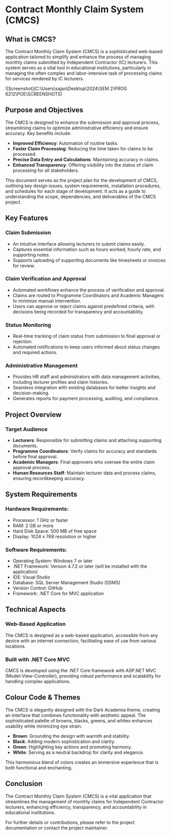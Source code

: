 # Contract Monthly Claim System (CMCS)

## What is CMCS?
The Contract Monthly Claim System (CMCS) is a sophisticated web-based application tailored to simplify and enhance the process of managing monthly claims submitted by Independent Contractor (IC) lecturers. This system serves as a vital tool in educational institutions, particularly in managing the often complex and labor-intensive task of processing claims for services rendered by IC lecturers.

![Screenshot](C:\Users\sajan\Desktop\2024\SEM 2\PROG 6212\POE\SCREENSHOTS)

## Purpose and Objectives
The CMCS is designed to enhance the submission and approval process, streamlining claims to optimize administrative efficiency and ensure accuracy. Key benefits include:
- **Improved Efficiency**: Automation of routine tasks.
- **Faster Claim Processing**: Reducing the time taken for claims to be processed.
- **Precise Data Entry and Calculations**: Maintaining accuracy in claims.
- **Enhanced Transparency**: Offering visibility into the status of claim processing for all stakeholders.

This document serves as the project plan for the development of CMCS, outlining key design issues, system requirements, installation procedures, and schedules for each stage of development. It acts as a guide to understanding the scope, dependencies, and deliverables of the CMCS project.

## Key Features

### Claim Submission
- An intuitive interface allowing lecturers to submit claims easily.
- Captures essential information such as hours worked, hourly rate, and supporting notes.
- Supports uploading of supporting documents like timesheets or invoices for review.

### Claim Verification and Approval
- Automated workflows enhance the process of verification and approval.
- Claims are routed to Programme Coordinators and Academic Managers to minimize manual intervention.
- Users can approve or reject claims against predefined criteria, with decisions being recorded for transparency and accountability.

### Status Monitoring
- Real-time tracking of claim status from submission to final approval or rejection.
- Automated notifications to keep users informed about status changes and required actions.

### Administrative Management
- Provides HR staff and administrators with data management activities, including lecturer profiles and claim histories.
- Seamless integration with existing databases for better insights and decision-making.
- Generates reports for payment processing, auditing, and compliance.

## Project Overview

### Target Audience
- **Lecturers**: Responsible for submitting claims and attaching supporting documents.
- **Programme Coordinators**: Verify claims for accuracy and standards before final approval.
- **Academic Managers**: Final approvers who oversee the entire claim approval process.
- **Human Resources Staff**: Maintain lecturer data and process claims, ensuring recordkeeping accuracy.

## System Requirements

### Hardware Requirements:
- Processor: 1 GHz or faster
- RAM: 2 GB or more
- Hard Disk Space: 500 MB of free space
- Display: 1024 x 768 resolution or higher

### Software Requirements:
- Operating System: Windows 7 or later
- .NET Framework: Version 4.7.2 or later (will be installed with the application)
- IDE: Visual Studio
- Database: SQL Server Management Studio (SSMS)
- Version Control: GitHub
- Framework: .NET Core for MVC application

## Technical Aspects

### Web-Based Application
The CMCS is designed as a web-based application, accessible from any device with an internet connection, facilitating ease of use from various locations.

### Built with .NET Core MVC
CMCS is developed using the .NET Core framework with ASP.NET MVC (Model-View-Controller), providing robust performance and scalability for handling complex applications.

## Colour Code & Themes
The CMCS is elegantly designed with the Dark Academia theme, creating an interface that combines functionality with aesthetic appeal. The sophisticated palette of browns, blacks, greens, and whites enhances usability while minimizing eye strain. 

- **Brown**: Grounding the design with warmth and stability.
- **Black**: Adding modern sophistication and clarity.
- **Green**: Highlighting key actions and promoting harmony.
- **White**: Serving as a neutral backdrop for clarity and elegance.

This harmonious blend of colors creates an immersive experience that is both functional and enchanting.

## Conclusion
The Contract Monthly Claim System (CMCS) is a vital application that streamlines the management of monthly claims for Independent Contractor lecturers, enhancing efficiency, transparency, and accountability in educational institutions.

For further details or contributions, please refer to the project documentation or contact the project maintainer.
